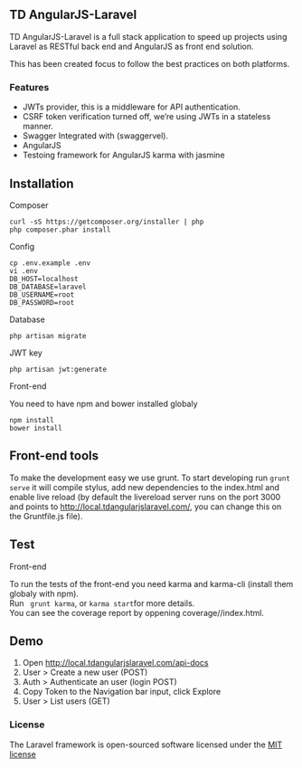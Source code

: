 ## TD AngularJS-Laravel

TD AngularJS-Laravel is a full stack application to speed up projects using Laravel as RESTful back end and AngularJS as front end solution.

This has been created focus to follow the best practices on both platforms.

### Features


- JWTs provider, this is a middleware for API authentication.
- CSRF token verification turned off, we’re using JWTs in a stateless manner.
- Swagger Integrated with (swaggervel).
- AngularJS
- Testoing framework for AngularJS karma with jasmine

## Installation

Composer

```
curl -sS https://getcomposer.org/installer | php
php composer.phar install

```

Config

```
cp .env.example .env
vi .env
DB_HOST=localhost
DB_DATABASE=laravel
DB_USERNAME=root
DB_PASSWORD=root
```

Database

```
php artisan migrate
```

JWT key

```
php artisan jwt:generate
```

Front-end

You need to have npm and bower installed globaly
```
npm install
bower install
```

## Front-end tools
To make the development easy we use grunt. To start developing run ```grunt serve``` it will compile stylus, add new dependencies to the index.html and enable live reload (by default the livereload server runs on the port 3000 and points to http://local.tdangularjslaravel.com/, you can change this on the Gruntfile.js file).

## Test
Front-end

To run the tests of the front-end you need karma and karma-cli (install them globaly with npm).  
Run ``` grunt karma```, or ```karma start```for more details.  
You can see the coverage report by oppening coverage/<browser>/index.html.

## Demo

1. Open http://local.tdangularjslaravel.com/api-docs
2. User > Create a new user (POST)
3. Auth > Authenticate an user (login POST)
4. Copy Token to the Navigation bar input, click Explore
5. User > List users (GET)




### License

The Laravel framework is open-sourced software licensed under the [MIT license](http://opensource.org/licenses/MIT)
